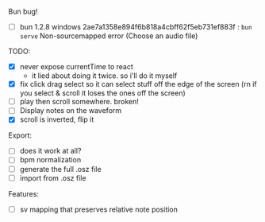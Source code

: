 Bun bug!

- [ ] bun 1.2.8 windows 2ae7a1358e894f6b818a4cbff62f5eb731ef883f : `bun serve` Non-sourcemapped error (Choose an audio file)

TODO:

- [x] never expose currentTime to react
  - it lied about doing it twice. so i'll do it myself
- [x] fix click drag select so it can select stuff off the edge of the screen (rn if you select & scroll it loses the ones off the screen)
- [ ] play then scroll somewhere. broken!
- [ ] Display notes on the waveform
- [x] scroll is inverted, flip it

Export:

- [ ] does it work at all?
- [ ] bpm normalization
- [ ] generate the full .osz file
- [ ] import from .osz file

Features:

- [ ] sv mapping that preserves relative note position
